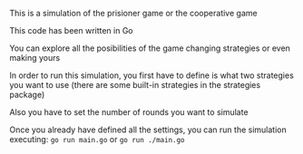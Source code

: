 This is a simulation of the prisioner game or the cooperative game

This code has been written in Go

You can explore all the posibilities of the game changing strategies or even making yours

In order to run this simulation, you first have to define is what two strategies you want to use (there are some built-in strategies in the strategies package)

Also you have to set the number of rounds you want to simulate

Once you already have defined all the settings, you can run the simulation executing:
`go run main.go` 
or 
`go run ./main.go`
